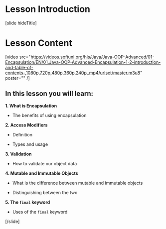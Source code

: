 # Lesson Introduction

[slide hideTitle]

# Lesson Content

[video src="https://videos.softuni.org/hls/Java/Java-OOP-Advanced/01-Encapsulation/EN/01.Java-OOP-Advanced-Encapsulation-1-2-introduction-and-table-of-contents-,1080p,720p,480p,360p,240p,.mp4/urlset/master.m3u8" poster="" /]

## In this lesson you will learn:

**1. What is Encapsulation** 

- The benefits of using encapsulation

**2. Access Modifiers**

- Definition

- Types and usage

**3. Validation**

- How to validate our object data

**4. Mutable and Immutable Objects**

- What is the difference between mutable and immutable objects 

- Distinguishing between the two

**5. The `final` keyword**

- Uses of the `final` keyword 
    
[/slide]
